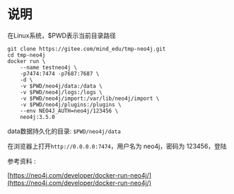 # 说明 

在Linux系统，$PWD表示当前目录路径

```
git clone https://gitee.com/mind_edu/tmp-neo4j.git
cd tmp-neo4j
docker run \
    --name testneo4j \
    -p7474:7474 -p7687:7687 \
    -d \
    -v $PWD/neo4j/data:/data \
    -v $PWD/neo4j/logs:/logs \
    -v $PWD/neo4j/import:/var/lib/neo4j/import \
    -v $PWD/neo4j/plugins:/plugins \
    --env NEO4J_AUTH=neo4j/123456 \
    neo4j:3.5.0
```

data数据持久化的目录: ```$PWD/neo4j/data```

在浏览器上打开```http://0.0.0.0:7474```，用户名为 neo4j，密码为 123456，登陆



参考资料 :

[https://neo4j.com/developer/docker-run-neo4j/](https://neo4j.com/developer/docker-run-neo4j/)
